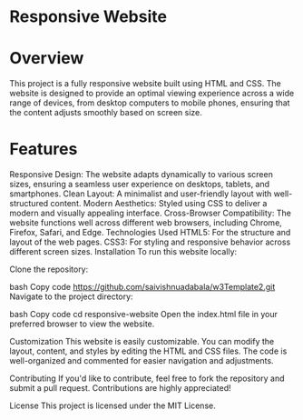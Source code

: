 # Responsive Website
# Overview
This project is a fully responsive website built using HTML and CSS. The website is designed to provide an optimal viewing experience across a wide range of devices, from desktop computers to mobile phones, ensuring that the content adjusts smoothly based on screen size.

# Features
Responsive Design: The website adapts dynamically to various screen sizes, ensuring a seamless user experience on desktops, tablets, and smartphones.
Clean Layout: A minimalist and user-friendly layout with well-structured content.
Modern Aesthetics: Styled using CSS to deliver a modern and visually appealing interface.
Cross-Browser Compatibility: The website functions well across different web browsers, including Chrome, Firefox, Safari, and Edge.
Technologies Used
HTML5: For the structure and layout of the web pages.
CSS3: For styling and responsive behavior across different screen sizes.
Installation
To run this website locally:

Clone the repository:

bash
Copy code
https://github.com/saivishnuadabala/w3Template2.git
Navigate to the project directory:

bash
Copy code
cd responsive-website
Open the index.html file in your preferred browser to view the website.

Customization
This website is easily customizable. You can modify the layout, content, and styles by editing the HTML and CSS files. The code is well-organized and commented for easier navigation and adjustments.

Contributing
If you'd like to contribute, feel free to fork the repository and submit a pull request. Contributions are highly appreciated!

License
This project is licensed under the MIT License.
